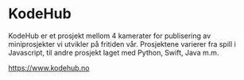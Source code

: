 # KodeHub

KodeHub er et prosjekt mellom 4 kamerater for publisering av miniprosjekter vi utvikler på fritiden vår. Prosjektene varierer fra spill i Javascript, til andre prosjekt laget med Python, Swift, Java m.m.

https://www.kodehub.no
